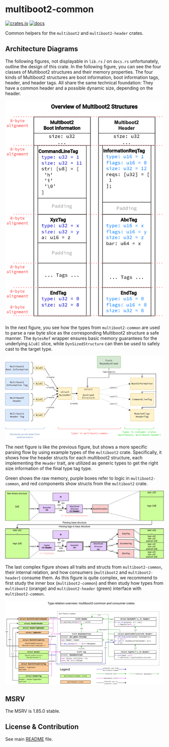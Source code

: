 # multiboot2-common

[![crates.io](https://img.shields.io/crates/v/multiboot2-common.svg)](https://crates.io/crates/multiboot2-common)
[![docs](https://docs.rs/multiboot2-common/badge.svg)](https://docs.rs/multiboot2-common/)

Common helpers for the `multiboot2` and `multiboot2-header` crates.

## Architecture Diagrams

The following figures, not displayable in `lib.rs` / on `docs.rs` unfortunately,
outline the design of this crate. In the following figure, you can see the
four classes of Multiboot2 structures and their memory properties. The four
kinds of Multiboot2 structures are boot information, boot information
tags, header, and header tags. All share the same technical foundation: They
have a common header and a possible dynamic size, depending on the header.

![Overview Multiboot2 structures](./overview-multiboot2-structures.drawio.png "Overview of Multiboot2 structures and their memory properties")

In the next figure, you see how the types from `multiboot2-common` are used
to parse a raw byte slice as the corresponding Multiboot2 structure a safe
manner. The `BytesRef` wrapper ensures basic memory guarantees for the
underlying `&[u8]` slice, while `DynSizedStructure` can then be used to
safely cast to the target type.

![Generic parsing flow overview](./parsing-flow-generic.drawio.png "Generic parsing flow overview: From raw bytes to specific structures")

The next figure is like the previous figure, but shows a more specific parsing
flow by using example types of the `multiboot2` crate. Specifically, it shows
how the header structs for each multiboot2 structure, each implementing
the `Header` trait, are utilized as generic types to get the right size
information of the final type tag type.

Green shows the raw memory, purple boxes refer to logic in `multiboot2-common`,
and red components show structs from the `multiboot2` crate.

![Specific parsing flow overview](./parsing-flow-specific.drawio.png "Specific parsing flow overview: From raw bytes to multiboot2 structures")

The last complex figure shows all traits and structs from `multiboot2-common`,
their internal relation, and how consumers (`multiboot2` and
`multiboot2-header`) consume them. As this figure is quite complex, we recommend
to first study the inner box (`multiboot2-common`) and then study how types from
`multiboot2` (orange) and `multiboot2-header` (green) interface with
`multiboot2-common`.

![Architecture overview](./architecture.drawio.png "Architecture overview")

## MSRV

The MSRV is 1.85.0 stable.

## License & Contribution

See main [README](https://github.com/rust-osdev/multiboot2/blob/main/README.md)
file.
